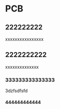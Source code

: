 # PCB



## 222222222
xxxxxxxxxxxxxxxx
## 2222222222
xxxxxxxxxxxxxx


### 333333333333333 


3dzfsdfsfd


#### 444444444444